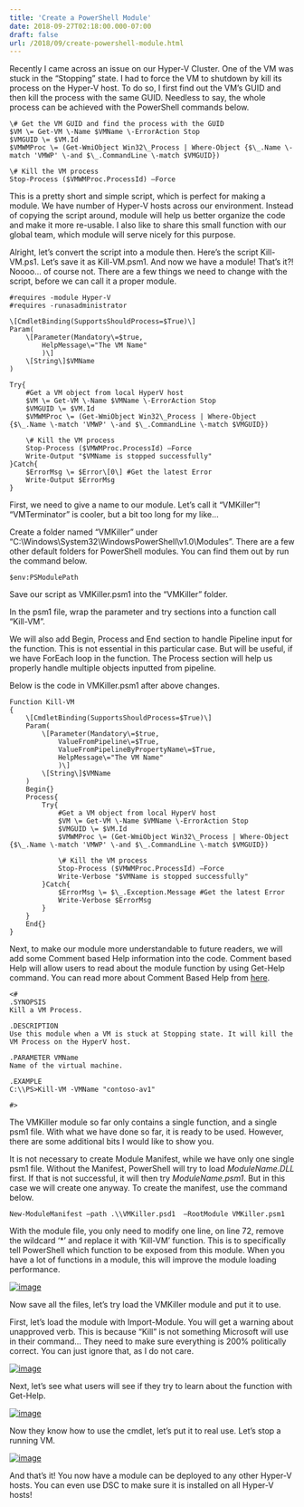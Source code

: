 ```yaml
---
title: 'Create a PowerShell Module'
date: 2018-09-27T02:18:00.000-07:00
draft: false
url: /2018/09/create-powershell-module.html
---
```


Recently I came across an issue on our Hyper-V Cluster. One of the VM was stuck in the “Stopping” state. I had to force the VM to shutdown by kill its process on the Hyper-V host. To do so, I first find out the VM’s GUID and then kill the process with the same GUID. Needless to say, the whole process can be achieved with the PowerShell commands below.

```
\# Get the VM GUID and find the process with the GUID  
$VM \= Get-VM \-Name $VMName \-ErrorAction Stop  
$VMGUID \= $VM.Id  
$VMWMProc \= (Get-WmiObject Win32\_Process | Where-Object {$\_.Name \-match 'VMWP' \-and $\_.CommandLine \-match $VMGUID})  
      
\# Kill the VM process  
Stop-Process ($VMWMProc.ProcessId) –Force  

```

This is a pretty short and simple script, which is perfect for making a module. We have number of Hyper-V hosts across our environment. Instead of copying the script around, module will help us better organize the code and make it more re-usable. I also like to share this small function with our global team, which module will serve nicely for this purpose.

Alright, let’s convert the script into a module then. Here’s the script Kill-VM.ps1. Let’s save it as Kill-VM.psm1. And now we have a module! That’s it?! Noooo… of course not. There are a few things we need to change with the script, before we can call it a proper module.

```
#requires -module Hyper-V  
#requires -runasadministrator  
  
\[CmdletBinding(SupportsShouldProcess=$True)\]  
Param(  
    \[Parameter(Mandatory\=$true,  
        HelpMessage\="The VM Name"  
        )\]  
    \[String\]$VMName  
)  
  
Try{  
    #Get a VM object from local HyperV host  
    $VM \= Get-VM \-Name $VMName \-ErrorAction Stop  
    $VMGUID \= $VM.Id  
    $VMWMProc \= (Get-WmiObject Win32\_Process | Where-Object {$\_.Name \-match 'VMWP' \-and $\_.CommandLine \-match $VMGUID})  
      
    \# Kill the VM process  
    Stop-Process ($VMWMProc.ProcessId) –Force  
    Write-Output "$VMName is stopped successfully"  
}Catch{  
    $ErrorMsg \= $Error\[0\] #Get the latest Error  
    Write-Output $ErrorMsg  
}  

```

  

First, we need to give a name to our module. Let’s call it “VMKiller”! “VMTerminator” is cooler, but a bit too long for my like…

Create a folder named “VMKiller” under “C:\\Windows\\System32\\WindowsPowerShell\\v1.0\\Modules”. There are a few other default folders for PowerShell modules. You can find them out by run the command below.

```
$env:PSModulePath  

```

Save our script as VMKiller.psm1 into the “VMKiller” folder.

In the psm1 file, wrap the parameter and try sections into a function call “Kill-VM”.

We will also add Begin, Process and End section to handle Pipeline input for the function. This is not essential in this particular case. But will be useful, if we have ForEach loop in the function. The Process section will help us properly handle multiple objects inputted from pipeline.

Below is the code in VMKiller.psm1 after above changes.

```
Function Kill-VM  
{  
    \[CmdletBinding(SupportsShouldProcess=$True)\]  
    Param(  
        \[Parameter(Mandatory\=$true,  
            ValueFromPipeline\=$True,  
            ValueFromPipelineByPropertyName\=$True,  
            HelpMessage\="The VM Name"  
            )\]  
        \[String\]$VMName  
    )  
    Begin{}  
    Process{  
        Try{  
            #Get a VM object from local HyperV host  
            $VM \= Get-VM \-Name $VMName \-ErrorAction Stop  
            $VMGUID \= $VM.Id  
            $VMWMProc \= (Get-WmiObject Win32\_Process | Where-Object {$\_.Name \-match 'VMWP' \-and $\_.CommandLine \-match $VMGUID})  
              
            \# Kill the VM process  
            Stop-Process ($VMWMProc.ProcessId) –Force  
            Write-Verbose "$VMName is stopped successfully"  
        }Catch{  
            $ErrorMsg \= $\_.Exception.Message #Get the latest Error  
            Write-Verbose $ErrorMsg  
        }  
    }  
    End{}  
}  

```

Next, to make our module more understandable to future readers, we will add some Comment based Help information into the code. Comment based Help will allow users to read about the module function by using Get-Help command. You can read more about Comment Based Help from [here](https://docs.microsoft.com/en-us/powershell/module/microsoft.powershell.core/about/about_comment_based_help?view=powershell-6).

```
<#  
.SYNOPSIS  
Kill a VM Process.  
  
.DESCRIPTION  
Use this module when a VM is stuck at Stopping state. It will kill the VM Process on the HyperV host.  
  
.PARAMETER VMName  
Name of the virtual machine.  
  
.EXAMPLE  
C:\\PS>Kill-VM -VMName "contoso-av1"  
  
#>  

```

The VMKiller module so far only contains a single function, and a single psm1 file. With what we have done so far, it is ready to be used. However, there are some additional bits I would like to show you. 

It is not necessary to create Module Manifest, while we have only one single psm1 file. Without the Manifest, PowerShell will try to load _ModuleName.DLL_ first. If that is not successful, it will then try _ModuleName.psm1_. But in this case we will create one anyway. To create the manifest, use the command below.

```
New-ModuleManifest –path .\\VMKiller.psd1  –RootModule VMKiller.psm1  

```

With the module file, you only need to modify one line, on line 72, remove the wildcard ‘\*’ and replace it with ‘Kill-VM’ function. This is to specifically tell PowerShell which function to be exposed from this module. When you have a lot of functions in a module, this will improve the module loading performance.

[![image](https://lh3.googleusercontent.com/-XAaCd9_M5xI/W68ZoDYoVYI/AAAAAAAAKUM/hltE6FXqc04VR9SJyh9euEJfSaJ8BS8xwCHMYCw/image_thumb?imgmax=800 "image")](https://lh3.googleusercontent.com/-iiiXyEYd0Do/W68ZnCFfrVI/AAAAAAAAKUI/xhO2CT1hSigSdltfiC8uIbOt6nFB5eXWQCHMYCw/s1600-h/image%255B2%255D)

Now save all the files, let’s try load the VMKiller module and put it to use.

First, let’s load the module with Import-Module. You will get a warning about unapproved verb. This is because “Kill” is not something Microsoft will use in their command… They need to make sure everything is 200% politically correct. You can just ignore that, as I do not care.

[![image](https://lh3.googleusercontent.com/-87bwxrNUBZ8/W68Zp2Zp3TI/AAAAAAAAKUU/gcpG7nY0UuYfCZnRj33q2_6qdrE_I4LawCHMYCw/image_thumb%255B2%255D?imgmax=800 "image")](https://lh3.googleusercontent.com/-pAjcLBNT_Dg/W68ZpO6D9UI/AAAAAAAAKUQ/1KOXv84aPU8wGNfBpdj-UNMFXHnRoxdOACHMYCw/s1600-h/image%255B8%255D)

Next, let’s see what users will see if they try to learn about the function with Get-Help.

[![image](https://lh3.googleusercontent.com/-USLv9gbtAQI/W68ZsZSlb0I/AAAAAAAAKUc/dmZc8JWkLsY7bfT8zKpSs08i_qCnDBjIQCHMYCw/image_thumb%255B1%255D?imgmax=800 "image")](https://lh3.googleusercontent.com/-ChUA8LnIYxs/W68ZrW4M2fI/AAAAAAAAKUY/sSBC_mA7eGgZhZAvCalFbVPvc7cB5dBNQCHMYCw/s1600-h/image%255B5%255D)

Now they know how to use the cmdlet, let’s put it to real use. Let’s stop a running VM.

[![image](https://lh3.googleusercontent.com/-cFMtMnrHejc/W68ZuLk6pXI/AAAAAAAAKUk/CnhCfcBNZPwz1q01mtGJER1fx75KfIHhgCHMYCw/image_thumb%255B3%255D?imgmax=800 "image")](https://lh3.googleusercontent.com/-WbVWPw30dMc/W68ZtHMbVUI/AAAAAAAAKUg/wX1egnCDmGYcg0SQ4bzPDHJmKxAM2ZWewCHMYCw/s1600-h/image%255B11%255D)

And that’s it! You now have a module can be deployed to any other Hyper-V hosts. You can even use DSC to make sure it is installed on all Hyper-V hosts!